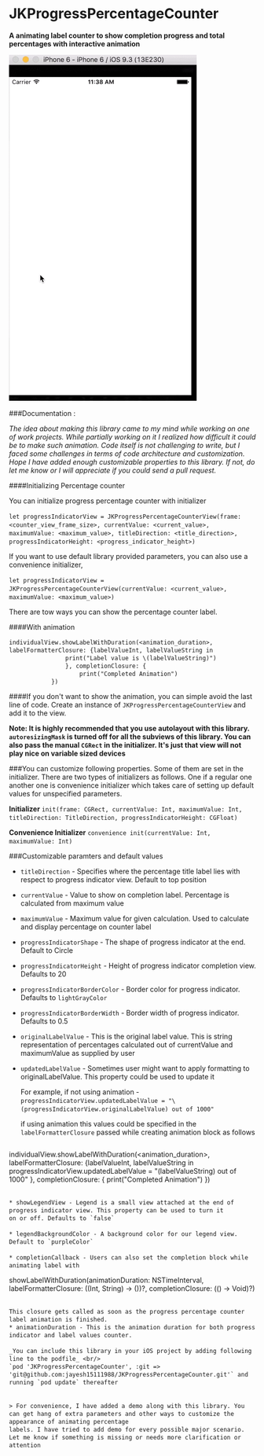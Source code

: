 # JKProgressPercentageCounter
**A animating label counter to show completion progress and total percentages with interactive animation**

![alt text][ProgressPercentageCounter]

[ProgressPercentageCounter]: https://github.com/jayesh15111988/JKProgressPercentageCounter/blob/master/Progress_Indicator_Demo.gif "A demo for animated progress percentage counter label"

###Documentation : 

_The idea about making this library came to my mind while working on one of work projects. While partially working on it I realized how
difficult it could be to make such animation. Code itself is not challenging to write, but I faced some challenges in terms of code
architecture and customization. Hope I have added enough customizable properties to this library. If not, do let me know or 
I will appreciate if you could send a pull request._

####Initializing Percentage counter

You can initialize progress percentage counter with initializer

`let progressIndicatorView = JKProgressPercentageCounterView(frame: <counter_view_frame_size>, currentValue: <current_value>, maximumValue: <maximum_value>, titleDirection: <title_direction>, progressIndicatorHeight: <progress_indicator_height>)`

If you want to use default library provided parameters, you can also use a convenience initializer,

`let progressIndicatorView = JKProgressPercentageCounterView(currentValue: <current_value>, maximumValue: <maximum_value>)`

There are tow ways you can show the percentage counter label.

####With animation

```
individualView.showLabelWithDuration(<animation_duration>, labelFormatterClosure: {labelValueInt, labelValueString in
                print("Label value is \(labelValueString)")
                }, completionClosure: {
                    print("Completed Animation")
            })
```

####If you don't want to show the animation, you can simple avoid the last line of code. Create an instance of `JKProgressPercentageCounterView`
and add it to the view.

__Note: It is highly recommended that you use autolayout with this library. `autoresizingMask` is turned off for all the subviews
of this library. You can also pass the manual `CGRect` in the initializer. It's just that view will not play nice on variable sized devices__

###You can customize following properties. Some of them are set in the initializer. There are two types of initializers as follows. 
One if a regular one another one is convenience initializer which takes care of setting up default values for unspecified parameters.

__Initializer__
`init(frame: CGRect, currentValue: Int, maximumValue: Int, titleDirection: TitleDirection, progressIndicatorHeight: CGFloat)`

__Convenience Initializer__
`convenience init(currentValue: Int, maximumValue: Int)`

###Customizable paramters and default values

* `titleDirection` - Specifies where the percentage title label lies with respect to progress indicator view. Default to top position
* `currentValue` - Value to show on completion label. Percentage is calculated from maximum value
* `maximumValue` - Maximum value for given calculation. Used to calculate and display percentage on counter label
* `progressIndicatorShape` - The shape of progress indicator at the end. Default to Circle
* `progressIndicatorHeight` - Height of progress indicator completion view. Defaults to 20
* `progressIndicatorBorderColor` - Border color for progress indicator. Defaults to `lightGrayColor`
* `progressIndicatorBorderWidth` - Border width of progress indicator. Defaults to 0.5
* `originalLabelValue` - This is the original label value. This is string representation of percentages calculated out of currentValue and maximumValue as supplied by user
* `updatedLabelValue` - Sometimes user might want to apply formatting to originalLabelValue. This property could be used to update it

   For example, if not using animation - 
   `progressIndicatorView.updatedLabelValue = "\(progressIndicatorView.originalLabelValue) out of 1000"`
   
   if using animation this values could be specified in the `labelFormatterClosure` passed while creating animation block as follows
   ```
individualView.showLabelWithDuration(<animation_duration>, labelFormatterClosure: {labelValueInt, labelValueString in
                progressIndicatorView.updatedLabelValue = "\(labelValueString) out of 1000"
                }, completionClosure: {
                    print("Completed Animation")
            })
   ``` 
  
* showLegendView - Legend is a small view attached at the end of progress indicator view. This property can be used to turn it
on or off. Defaults to `false`

* legendBackgroundColor - A background color for our legend view. Default to `purpleColor`

* completionCallback - Users can also set the completion block while animating label with

   ```
   showLabelWithDuration(animationDuration: NSTimeInterval, labelFormatterClosure: ((Int, String) -> ())?, completionClosure: (() -> Void)?)
   ```
   
   This closure gets called as soon as the progress percentage counter label animation is finished.
* animationDuration - This is the animation duration for both progress indicator and label values counter.

_You can include this library in your iOS project by adding following line to the podfile_ <br/>
 `pod 'JKProgressPercentageCounter', :git => 'git@github.com:jayesh15111988/JKProgressPercentageCounter.git'` and running `pod update` thereafter


> For convenience, I have added a demo along with this library. You can get hang of extra parameters and other ways to customize the appearance of animating percentage
labels. I have tried to add demo for every possible major scenario. Let me know if something is missing or needs more clarification or attention
